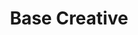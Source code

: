 ---
logo: basecreative.svg
title: Base Creative
link: http://basecreative.co.uk
meta: Design agency website, fast as any other, built on WordPress, with a living style guide alongside it. Uses WebP and there's a lot of art direction and little animations. SpeedIndex under 1k in best conditions.
order: 2
tasks: 
- html
- css
- backend (php)
- web performance
---